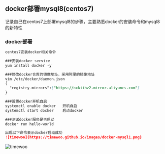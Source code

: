 ## docker部署mysql8(centos7)
记录自己在centos7上部署mysql8的步骤，主要熟悉docker的安装命令和mysql8的新特性
### docker部署

```markdown
centos7安装docker相关命令

###安装docker service
yum install docker -y

###修改docker仓库的镜像地址，采用阿里的镜像地址
vim /etc/docker/daemon.json
{
  "registry-mirrors":["https://nxkiihz2.mirror.aliyuncs.com"]
}

###设置docker开机自启
systemctl enable docker   开机自启
systemctl start docker    启动docker

###测试docker服务是否启动
docker run hello-world

出现以下命令表示docker启动成功
![timewoo](https://timewoo.github.io/images/docker-mysql1.png)
```
![timewoo](https://timewoo.github.io/images/docker-mysql1.png)